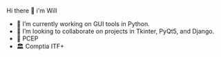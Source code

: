 Hi there 👋 i'm Will

- 🎨 I’m currently working on GUI tools in Python.
- 👯 I’m looking to collaborate on projects in Tkinter, PyQt5, and Django.
- 🥂 PCEP 
- 🏛 Comptia ITF+

